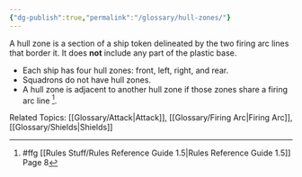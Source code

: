 ```yaml
---
{"dg-publish":true,"permalink":"/glossary/hull-zones/"}
---
```


A hull zone is a section of a ship token delineated by the two firing arc lines that border it. It does **not** include any part of the plastic base.

- Each ship has four hull zones: front, left, right, and rear.
- Squadrons do not have hull zones.
- A hull zone is adjacent to another hull zone if those zones share a firing arc line [^1].

Related Topics: [[Glossary/Attack\|Attack]], [[Glossary/Firing Arc\|Firing Arc]], [[Glossary/Shields\|Shields]]

[^1]: #ffg [[Rules Stuff/Rules Reference Guide 1.5\|Rules Reference Guide 1.5]] Page 8
